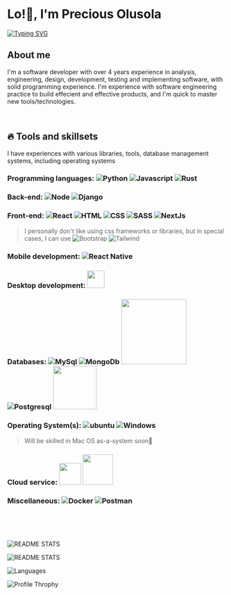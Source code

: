 # Lo!👋, I'm Precious Olusola

[![Typing SVG](https://readme-typing-svg.herokuapp.com?font=Fira+Code&pause=1000&center=true&vCenter=true&width=435&lines=I+am+codepraycode;A+web+developer;A+mobile+app+developer;A+desktop+app+developer;An+evolving+software+engineer)](https://git.io/typing-svg)



## About me

I'm a software developer with over 4 years experience in analysis, engineering, design, development, testing and implementing software, with solid programming experience.
 I'm experience with software engineering practice to build effecient and effective products, and I'm quick to master new tools/technologies.


<br/>

## 🔥 Tools and skillsets

I have experiences with various libraries, tools, database management systems, including operating systems

 ### Programming languages: ![Python](https://img.icons8.com/color/40/python.png) ![Javascript](https://img.icons8.com/color/40/javascript.png) ![Rust](https://img.icons8.com/color/40/rust-programming-language.png)

### Back-end: ![Node](https://img.icons8.com/color/40/nodejs.png) ![Django](https://img.icons8.com/color/40/django.png)

### Front-end: ![React](https://img.icons8.com/office/40/react.png) ![HTML](https://img.icons8.com/color/48/000000/html-5.png) ![CSS](https://img.icons8.com/color/48/000000/css3.png) ![SASS](https://img.icons8.com/color/48/000000/sass.png) ![NextJs](https://img.icons8.com/color/48/nextjs.png)
> I personally don't like using css frameworks or libraries, but in special cases, I can use ![Bootstrap](https://img.icons8.com/color/48/null/bootstrap.png) ![Tailwind](https://img.icons8.com/color/48/tailwindcss.png)
  
### Mobile development: ![React Native](https://img.icons8.com/color/35/000000/react-native.png)
  

### Desktop development: <img src="https://cdn.worldvectorlogo.com/logos/electron-1.svg" width="40"/>

### Databases: ![MySql](https://img.icons8.com/fluency/58/mysql-logo.png) ![MongoDb](https://img.icons8.com/color/48/mongodb.png) <img src="https://camo.githubusercontent.com/40d3fd9ebc404d87d9911183f4f86fcf1d60a022e3389e1661c675b558142d26/687474703a2f2f692e696d6775722e636f6d2f394f31784846622e706e67" width="150"/> ![Postgresql](https://img.icons8.com/color/48/postgreesql.png) <img src="https://upload.wikimedia.org/wikipedia/commons/thumb/3/38/SQLite370.svg/382px-SQLite370.svg.png" width="100"/>

### Operating System(s): ![ubuntu](https://img.icons8.com/external-those-icons-flat-those-icons/40/external-Linux-logos-and-brands-those-icons-flat-those-icons.png) ![Windows](https://img.icons8.com/color/48/windows-10.png)
> Will be skilled in Mac OS as-a-system soon:eyes:

### Cloud service: <img src="https://www.nobox.cloud/logo.svg" width="50"/> <img src="https://upload.wikimedia.org/wikipedia/commons/thumb/f/ff/DigitalOcean_logo.svg/512px-DigitalOcean_logo.svg.png" width="70"/> 


### Miscellaneous: ![Docker](https://img.icons8.com/color/58/docker.png) ![Postman](https://img.icons8.com/external-tal-revivo-color-tal-revivo/50/external-postman-is-the-only-complete-api-development-environment-logo-color-tal-revivo.png)


<br/> <br/> <br/>

![README STATS](https://github-readme-stats.vercel.app/api?username=codepraycode&count_private=true&show_icons=true&theme=radical)

![README STATS](https://github-readme-streak-stats.herokuapp.com/?user=codepraycode&theme=react&border=61dafb)

![Languages](https://github-readme-stats.vercel.app/api/top-langs/?username=codepraycode&layout=compact&theme=aura&langs_count=9)

![Profile Throphy](https://github-profile-trophy.vercel.app/?username=codepraycode&theme=tokyonight&no-frame=true&row=1&&margin-w=30&no-bg=false)
